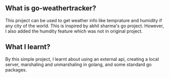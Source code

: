  <h2> What is go-weathertracker? </h2>
 This project can be used to get weather info like temprature and humidity if any city of the world. This is inspired by akhil sharma's go project. However, I also added the humdity feature which was not in original project.<br>
 <h2> What I learnt? </h2>
 By this simple project, I learnt about using an external api, creating a local server, marshaling and unmarshaling in golang, and some standard go packages. <br>
 
